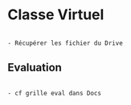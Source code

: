 # Classe Virtuel


```{warning}

- Récupérer les fichier du Drive

```


## Evaluation

```{note}

- cf grille eval dans Docs

```
